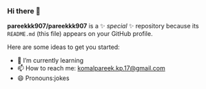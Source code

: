 ### Hi there 👋


**pareekkk907/pareekkk907** is a ✨ _special_ ✨ repository because its `README.md` (this file) appears on your GitHub profile.

Here are some ideas to get you started:

- 🌱 I’m currently learning 
- 📫 How to reach me: komalpareek.kp.17@gmail.com
- 😄 Pronouns:jokes
